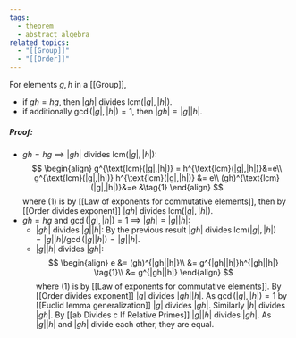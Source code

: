```yaml
---
tags:
  - theorem
  - abstract_algebra
related topics:
  - "[[Group]]"
  - "[[Order]]"
---
```

For elements $g,h$ in a [[Group]], 
- if $gh=hg$, then $|gh|$ divides $\text{lcm}(|g|,|h|)$.
- if additionally $\gcd(|g|, |h|)=1$, then $|gh|=|g||h|$.
##### Proof:
- $gh=hg$ $\implies$ $|gh|$ divides $\text{lcm}(|g|,|h|)$:
	$$
	\begin{align}
		g^{\text{lcm}(|g|,|h|)} = h^{\text{lcm}(|g|,|h|)}&=e\\
		g^{\text{lcm}(|g|,|h|)} h^{\text{lcm}(|g|,|h|)} &= e\\
		(gh)^{\text{lcm}(|g|,|h|)}&=e
			&\tag{1}
	\end{align}
	$$
	where $(1)$ is by [[Law of exponents for commutative elements]], then by [[Order divides exponent]] $|gh|$ divides $\text{lcm}(|g|,|h|)$.
- $gh=hg$ and $\gcd(|g|,|h|)=1$ $\implies$ $|gh|=|g||h|$:
	- $|gh|$ divides $|g||h|$:
		By the previous result $|gh|$ divides $\text{lcm}(|g|,|h|)=|g||h|/\gcd(|g||h|)=|g||h|$.
	- $|g||h|$ divides $|gh|$:
		$$
		\begin{align}
		e &= (gh)^{|gh||h|}\\
		&= g^{|gh||h|}h^{|gh||h|} \tag{1}\\
		&= g^{|gh||h|}
		\end{align}
		$$
		where $(1)$ is by [[Law of exponents for commutative elements]]. By [[Order divides exponent]] $|g|$ divides $|gh||h|$. As $\gcd(|g|,|h|)=1$ by [[Euclid lemma generalization]] $|g|$ divides $|gh|$. Similarly $|h|$ divides $|gh|$. By [[ab Divides c If Relative Primes]] $|g||h|$ divides $|gh|$.
	As $|g||h|$ and $|gh|$ divide each other, they are equal.